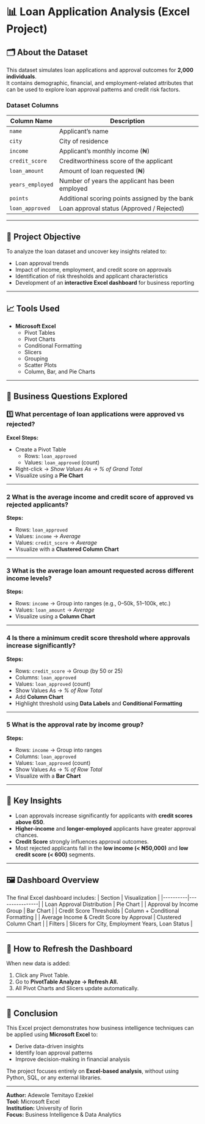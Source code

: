 # 📊 Loan Application Analysis (Excel Project)

## 🗂️ About the Dataset
This dataset simulates loan applications and approval outcomes for **2,000 individuals**.  
It contains demographic, financial, and employment-related attributes that can be used to explore loan approval patterns and credit risk factors.

### **Dataset Columns**
| Column Name | Description |
|--------------|--------------|
| `name` | Applicant’s name |
| `city` | City of residence |
| `income` | Applicant’s monthly income (₦) |
| `credit_score` | Creditworthiness score of the applicant |
| `loan_amount` | Amount of loan requested (₦) |
| `years_employed` | Number of years the applicant has been employed |
| `points` | Additional scoring points assigned by the bank |
| `loan_approved` | Loan approval status (Approved / Rejected) |

---

## 🎯 Project Objective
To analyze the loan dataset and uncover key insights related to:
- Loan approval trends  
- Impact of income, employment, and credit score on approvals  
- Identification of risk thresholds and applicant characteristics  
- Development of an **interactive Excel dashboard** for business reporting

---

## 📈 Tools Used
- **Microsoft Excel**
  - Pivot Tables
  - Pivot Charts
  - Conditional Formatting
  - Slicers
  - Grouping
  - Scatter Plots
  - Column, Bar, and Pie Charts

---

## 🧮 Business Questions Explored

### 1️⃣ What percentage of loan applications were approved vs rejected?
**Excel Steps:**
- Create a Pivot Table  
  - Rows: `loan_approved`  
  - Values: `loan_approved` (count)  
- Right-click → *Show Values As → % of Grand Total*  
- Visualize using a **Pie Chart**

---

### 2 What is the average income and credit score of approved vs rejected applicants?
**Steps:**
- Rows: `loan_approved`  
- Values: `income` → *Average*  
- Values: `credit_score` → *Average*  
- Visualize with a **Clustered Column Chart**

---

### 3 What is the average loan amount requested across different income levels?
**Steps:**
- Rows: `income` → Group into ranges (e.g., 0–50k, 51–100k, etc.)  
- Values: `loan_amount` → *Average*  
- Visualize using a **Column Chart**

---

### 4 Is there a minimum credit score threshold where approvals increase significantly?
**Steps:**
- Rows: `credit_score` → Group (by 50 or 25)  
- Columns: `loan_approved`  
- Values: `loan_approved` (count)  
- Show Values As → *% of Row Total*  
- Add **Column Chart**  
- Highlight threshold using **Data Labels** and **Conditional Formatting**

---

### 5 What is the approval rate by income group?
**Steps:**
- Rows: `income` → Group into ranges  
- Columns: `loan_approved`  
- Values: `loan_approved` (count)  
- Show Values As → *% of Row Total*  
- Visualize with a **Bar Chart**

---

## 🧠 Key Insights
- Loan approvals increase significantly for applicants with **credit scores above 650**.  
- **Higher-income** and **longer-employed** applicants have greater approval chances.  
- **Credit Score** strongly influences approval outcomes.  
- Most rejected applicants fall in the **low income (< ₦50,000)** and **low credit score (< 600)** segments.

---

## 🖼️ Dashboard Overview
The final Excel dashboard includes:
| Section | Visualization |
|----------|----------------|
| Loan Approval Distribution | Pie Chart |
| Approval by Income Group | Bar Chart |
| Credit Score Thresholds | Column + Conditional Formatting |
| Average Income & Credit Score by Approval | Clustered Column Chart |
| Filters | Slicers for City, Employment Years, Loan Status |

---

## 🔄 How to Refresh the Dashboard
When new data is added:
1. Click any Pivot Table.  
2. Go to **PivotTable Analyze → Refresh All.**  
3. All Pivot Charts and Slicers update automatically.

---

## 📘 Conclusion
This Excel project demonstrates how business intelligence techniques can be applied using **Microsoft Excel** to:
- Derive data-driven insights  
- Identify loan approval patterns  
- Improve decision-making in financial analysis  

The project focuses entirely on **Excel-based analysis**, without using Python, SQL, or any external libraries.

---

**Author:** Adewole Temitayo Ezekiel  
**Tool:** Microsoft Excel  
**Institution:** University of Ilorin  
**Focus:** Business Intelligence & Data Analytics  
